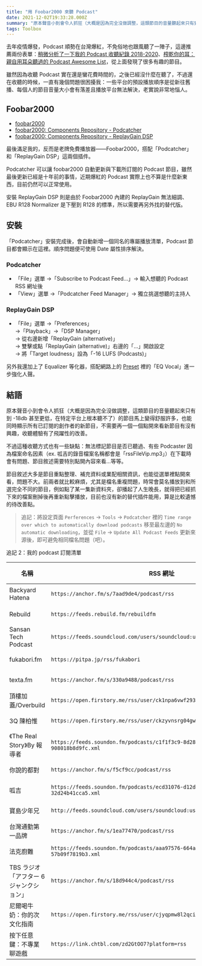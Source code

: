 ```yaml
---
title: "用 Foobar2000 來聽 Podcast"
date: 2021-12-02T19:33:28.000Z
summary: "原本聲音小到會令人抓狂（大概是因為完全沒做調整，這類節目的音量聽起來只有到 -18db 甚至更低，在特定平台上根本聽不了）的節目馬上變得舒服許多，也能同時顯示所有已訂閱的創作者的新節目，不需要再一個一個點開來看新節目有沒有興趣，收聽體驗有了飛躍性的改善。"
tags: Toolbox
---
```


去年疫情爆發，Podcast 順勢在台灣爆紅，不免俗地也跟風聽了一陣子，這邊推薦兩份表單：[稍微分析了一下我的 Podcast 收聽紀錄 2018-2020](https://blog.yorkxin.org/posts/podcast-analysis.html)、[榨乾你的耳：親自用耳朵聽過的 Podcast Awesome List](https://medium.com/starrocket/maxine-podcast-awesome-list-5f864deb072b)，從上面發現了很多有趣的節目。

雖然因為收聽 Podcast 實在還是蠻花費時間的，之後已經沒什麼在聽了，不過還在收聽的時候，一直有幾個問題很困擾我：一些平台的預設播放順序是從新往舊播、每個人的節目音量大小會有落差且播放平台無法解決，老實說非常地惱人。

## Foobar2000

- [foobar2000](https://www.foobar2000.org/)
- [foobar2000: Components Repository - Podcatcher](https://www.foobar2000.org/components/view/foo_podcatcher)
- [foobar2000: Components Repository - ReplayGain DSP](https://www.foobar2000.org/components/view/foo_dsp_replaygain)

最後滿足我的，反而是老牌免費播放器――Foobar2000，搭配「Podcatcher」和「ReplayGain DSP」這兩個插件。

Podcatcher 可以讓 foobar2000 自動更新與下載所訂閱的 Podcast 節目，雖然最後更新已經是十年前的事情，近期爆紅的 Podcast 實際上也不算是什麼新東西，目前仍然可以正常使用。

安裝 ReplayGain DSP 則是由於 Foobar2000 內建的 ReplayGain 無法細調、EBU R128 Normalizer 是下壓到 R128 的標準，所以需要再另外找的替代版。

## 安裝

「Podcatcher」安裝完成後，會自動新增一個同名的專屬播放清單，Podcast 節目都會顯示在這裡。順序問題便可使用 Date 屬性排序解決。

### Podcatcher

- 「File」選單 →「Subscribe to Podcast Feed…」→ 輸入想聽的 Podcast RSS 網址後
- 「View」選單 →「Podcatcher Feed Manager」→ 獨立挑選想聽的主持人

### ReplayGain DSP

- 「File」選單 →「Preferences」
  <br/>→「Playback」→「DSP Manager」
  <br/>→ 從右邊新增「ReplayGain (alternative)」
  <br/>→ 雙擊或點「ReplayGain (alternative)」右邊的「…」開啟設定
  <br/>→ 將「Target loudness」設為「-16 LUFS (Podcasts)」

另外我還加上了 Equalizer 等化器，搭配網路上的 [Preset](https://github.com/LeafG/dotfiles/tree/master/leaf/.foobar2000/Foobar2k%20EQ%20Presets/Equalizer%20Presets) 裡的「EQ Vocal」進一步強化人聲。

## 結語

原本聲音小到會令人抓狂（大概是因為完全沒做調整，這類節目的音量聽起來只有到 -18db 甚至更低，在特定平台上根本聽不了）的節目馬上變得舒服許多，也能同時顯示所有已訂閱的創作者的新節目，不需要再一個一個點開來看新節目有沒有興趣，收聽體驗有了飛躍性的改善。

不過這種收聽方式也有一些缺點：無法標記節目是否已聽過、有些 Podcaster 因為檔案命名因素（ex. 呱吉的錄音檔案名稱都會是「rssFileVip.mp3」）在下載時會有問題、節目敘述需要特別點開內容來看…等等。

節目敘述大多是節目重點整理、補充資料或業配相關資訊，也能從選單裡點開來看，問題不大。前兩者就比較麻煩，尤其是檔名重複問題，時常會莫名播放到和所選完全不同的節目，例如點了某一集新資料夾，卻播起了人生晚長，就得把已經抓下來的檔案刪掉後再重新點擊播放，目前也沒有新的替代插件能用，算是比較遺憾的待改善點。

> 追記：將設定頁面 `Perferences` -> `Tools` -> `Podcatcher` 裡的 `Time range over which to automatically download podcasts` 移至最左邊的 `No automatic downloading`，並從 `File` -> `Update All Podcast Feeds` 更新來源後，即可避免相同檔名問題（吧）。

追記 2：我的 podcast 訂閱清單

| 名稱                                    | RSS 網址                                                                     | 類型 |
| --------------------------------------- | ---------------------------------------------------------------------------- | ---- |
| Backyard Hatena                         | `https://anchor.fm/s/7aad9de4/podcast/rss`                                   | 技術 |
| Rebuild                                 | `https://feeds.rebuild.fm/rebuildfm`                                         | 技術 |
| Sansan Tech Podcast                     | `https://feeds.soundcloud.com/users/soundcloud:users:554143311/sounds.rss`   | 技術 |
| fukabori.fm                             | `https://pitpa.jp/rss/fukabori`                                              | 技術 |
| texta.fm                                | `https://anchor.fm/s/330a9488/podcast/rss`                                   | 技術 |
| 頂樓加蓋/Overbuild                      | `https://open.firstory.me/rss/user/ck1npa6vwf2930786sj5qsoec`                | 技術 |
| 3Q 陳柏惟                               | `https://open.firstory.me/rss/user/ckzyvnsrg04gw0b721rwh5t41`                | 社會 |
| 《The Real Story》By 報導者             | `https://feeds.soundon.fm/podcasts/c1f1f3c9-8d28-42ad-9f1c-908018b8d9fc.xml` | 社會 |
| 你說的都對                              | `https://anchor.fm/s/f5cf9cc/podcast/rss`                                    | 社會 |
| 呱吉                                    | `https://feeds.soundon.fm/podcasts/ecd31076-d12d-46dc-ba11-32d24b41cca5.xml` | 社會 |
| 寶島少年兄                              | `http://feeds.soundcloud.com/users/soundcloud:users:756787843/sounds.rss`    | 社會 |
| 台灣通勤第一品牌                        | `https://anchor.fm/s/1ea77470/podcast/rss`                                   | 生活 |
| 法克廚難                                | `https://feeds.soundon.fm/podcasts/aaa97576-664a-4fcd-8c09-57b09f7819b3.xml` | 生活 |
| TBS ラジオ「アフター 6 ジャンクション」 | `https://anchor.fm/s/18d944c4/podcast/rss`                                   | 娛樂 |
| 尼爾喝牛奶：你的次文化指南              | `https://open.firstory.me/rss/user/cjyqpmw8l2qci07437m3pfqe6`                | 娛樂 |
| 按下任意鍵：不專業聊遊戲                | `https://link.chtbl.com/zd2GtOO7?platform=rss`                               | 娛樂 |
